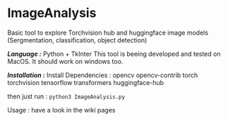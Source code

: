 # ImageAnalysis
Basic tool to explore Torchvision hub and huggingface image models (Sergmentation, classification, object detection)

***Language :*** Python + TkInter
This tool is beeing developed and tested on MacOS. It should work on windows too.

***Installation :***
Install Dependencies : opencv opencv-contrib torch torchvision tensorflow transformers huggingface-hub

then just run : `python3 ImageAnalysis.py`

Usage : have a look in the wiki pages
